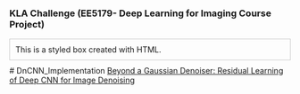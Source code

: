 ### KLA Challenge (EE5179- Deep Learning for Imaging Course Project)
<div style="border: 1px solid #ccc; padding: 10px; margin: 10px 0;">
This is a styled box created with HTML.
</div>
# DnCNN_Implementation 
<a href="https://arxiv.org/abs/1608.03981" target="_blank">Beyond a Gaussian Denoiser: Residual Learning of Deep CNN for Image Denoising</a>

